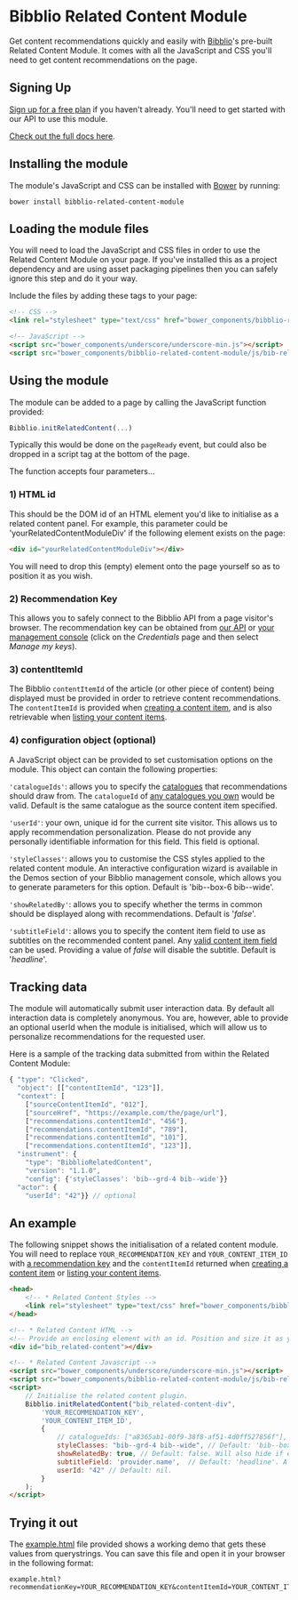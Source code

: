 # Bibblio Related Content Module

Get content recommendations quickly and easily with [Bibblio](http://bibblio.org)'s pre-built Related Content Module. It comes with all the JavaScript and CSS you'll need to get content recommendations on the page.

## Signing Up

[Sign up for a free plan](https://developer.bibblio.org/signup?plan_ids=2357355848804) if you haven't already. You'll need to get started with our API to use this module.

[Check out the full docs here](http://developer.bibblio.org/docs).

## Installing the module

The module's JavaScript and CSS can be installed with [Bower](https://bower.io/#install-bower) by running:

```
bower install bibblio-related-content-module
```

## Loading the module files

You will need to load the JavaScript and CSS files in order to use the Related Content Module on your page. If you've installed this as a project dependency and are using asset packaging pipelines then you can safely ignore this step and do it your way.

Include the files by adding these tags to your page:

```html
<!-- CSS -->
<link rel="stylesheet" type="text/css" href="bower_components/bibblio-related-content-module/css/bib-related-content.css">

<!-- JavaScript -->
<script src="bower_components/underscore/underscore-min.js"></script>
<script src="bower_components/bibblio-related-content-module/js/bib-related-content.js"></script>
```

## Using the module

The module can be added to a page by calling the JavaScript function provided:
```javascript
Bibblio.initRelatedContent(...)
```

Typically this would be done on the `pageReady` event, but could also be dropped in a script tag at the bottom of the page.

The function accepts four parameters...


### 1) HTML id
This should be the DOM id of an HTML element you'd like to initialise as a related content panel. For example, this parameter could be 'yourRelatedContentModuleDiv' if the following element exists on the page:
```html
<div id="yourRelatedContentModuleDiv"></div>
```
You will need to drop this (empty) element onto the page yourself so as to position it as you wish.

### 2) Recommendation Key
This allows you to safely connect to the Bibblio API from a page visitor's browser. The recommendation key can be obtained from [our API](http://docs.bibblio.apiary.io/#reference/authorization/recommendation-keys/list-recommendation-keys) or [your management console](https://developer.bibblio.org/admin/account) (click on the _Credentials_ page and then select _Manage my keys_).

### 3) contentItemId
The Bibblio `contentItemId` of the article (or other piece of content) being displayed must be provided in order to retrieve content recommendations. The `contentItemId` is provided when [creating a content item](http://docs.bibblio.apiary.io/#reference/storing-data/content-items/create-a-content-item), and is also retrievable when [listing your content items](http://docs.bibblio.apiary.io/#reference/storing-data/content-items/list-content-items).

### 4) configuration object (optional)
A JavaScript object can be provided to set customisation options on the module. This object can contain the following properties:

`'catalogueIds'`: allows you to specify the [catalogues](http://docs.bibblio.apiary.io/#reference/storing-data/catalogues) that recommendations should draw from. The `catalogueId` of [any catalogues you own](http://docs.bibblio.apiary.io/#reference/storing-data/catalogues/list-catalogues) would be valid. Default is the same catalogue as the source content item specified.

`'userId'`: your own, unique id for the current site visitor. This allows us to apply recommendation personalization. Please do not provide any personally identifiable information for this field. This field is optional.

`'styleClasses'`: allows you to customise the CSS styles applied to the related content module. An interactive configuration wizard is available in the Demos section of your Bibblio management console, which allows you to generate parameters for this option. Default is 'bib--box-6 bib--wide'.

`'showRelatedBy'`: allows you to specify whether the terms in common should be displayed along with recommendations. Default is '_false_'.

`'subtitleField'`: allows you to specify the content item field to use as subtitles on the recommended content panel. Any [valid content item field](http://docs.bibblio.apiary.io/#reference/storing-data/content-items/retrieve-a-content-item) can be used. Providing a value of _false_ will disable the subtitle. Default is '_headline_'.


## Tracking data

The module will automatically submit user interaction data. By default all interaction data is completely anonymous. You are, however, able to provide an optional userId when the module is initialised, which will allow us to personalize recommendations for the requested user.

Here is a sample of the tracking data submitted from within the Related Content Module:
```javascript
{ "type": "Clicked",
  "object": [["contentItemId", "123"]],
  "context": [
    ["sourceContentItemId", "012"],
    ["sourceHref", "https://example.com/the/page/url"],
    ["recommendations.contentItemId", "456"],
    ["recommendations.contentItemId", "789"],
    ["recommendations.contentItemId", "101"],
    ["recommendations.contentItemId", "123"]],
  "instrument": {
    "type": "BibblioRelatedContent",
    "version": "1.1.0",
    "config": {'styleClasses': 'bib--grd-4 bib--wide'}}
  "actor": {
    "userId": "42"}} // optional
```


## An example

The following snippet shows the initialisation of a related content module. You will need to replace `YOUR_RECOMMENDATION_KEY` and `YOUR_CONTENT_ITEM_ID` with [a recommendation key](http://docs.bibblio.apiary.io/#reference/authorization/recommendation-keys/list-recommendation-keys) and the `contentItemId` returned when [creating a content item](http://docs.bibblio.apiary.io/#reference/storing-data/content-items/create-a-content-item) or [listing your content items](http://docs.bibblio.apiary.io/#reference/storing-data/content-items/list-content-items).

```html
<head>
    <!-- * Related Content Styles -->
    <link rel="stylesheet" type="text/css" href="bower_components/bibblio-related-content-module/css/bib-related-content.css">
</head>

<!-- * Related Content HTML -->
<!-- Provide an enclosing element with an id. Position and size it as you wish. -->
<div id="bib_related-content"></div>

<!-- * Related Content Javascript -->
<script src="bower_components/underscore/underscore-min.js"></script>
<script src="bower_components/bibblio-related-content-module/js/bib-related-content.js"></script>
<script>
    // Initialise the related content plugin.
    Bibblio.initRelatedContent("bib_related-content-div", 
        'YOUR_RECOMMENDATION_KEY', 
        'YOUR_CONTENT_ITEM_ID', 
        {
            // catalogueIds: ["a8365ab1-00f9-38f8-af51-4d0ff527856f"], // Default: same as content item. 
            styleClasses: "bib--grd-4 bib--wide", // Default: 'bib--box-6 bib--wide'
            showRelatedBy: true, // Default: false. Will also hide if empty, even if set to true
            subtitleField: 'provider.name',  // Default: 'headline'. A value of false will disable subtitles
            userId: "42" // Default: nil.
        }
    );
</script>
```

## Trying it out

The [example.html](example.html) file provided shows a working demo that gets these values from querystrings. You can save this file and open it in your browser in the following format:

```
example.html?recommendationKey=YOUR_RECOMMENDATION_KEY&contentItemId=YOUR_CONTENT_ITEM_ID
```
